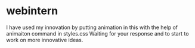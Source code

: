 # webintern
I have used my innovation by putting animation in this with the help of animaiton command in styles.css Waiting for your response and to start to work on more innovative ideas.
